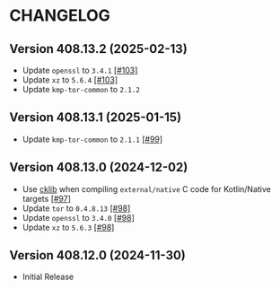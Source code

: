 # CHANGELOG

## Version 408.13.2 (2025-02-13)
 - Update `openssl` to `3.4.1` [[#103]][103]
 - Update `xz` to `5.6.4` [[#103]][103]
 - Update `kmp-tor-common` to `2.1.2`

## Version 408.13.1 (2025-01-15)
 - Update `kmp-tor-common` to `2.1.1` [[#99]][99]

## Version 408.13.0 (2024-12-02)
 - Use [cklib][url-cklib] when compiling `external/native` C code for Kotlin/Native targets [[#97]][97]
 - Update `tor` to `0.4.8.13` [[#98]][98]
 - Update `openssl` to `3.4.0` [[#98]][98]
 - Update `xz` to `5.6.3` [[#98]][98]

## Version 408.12.0 (2024-11-30)
 - Initial Release

[97]: https://github.com/05nelsonm/kmp-tor-resource/pull/97
[98]: https://github.com/05nelsonm/kmp-tor-resource/pull/98
[99]: https://github.com/05nelsonm/kmp-tor-resource/pull/99
[103]: https://github.com/05nelsonm/kmp-tor-resource/pull/103

[url-cklib]: https://github.com/touchlab/cklib
